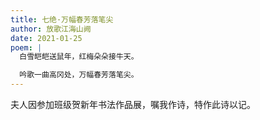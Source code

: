 ```yaml
---
title: 七绝·万幅春芳落笔尖
author: 放歌江海山阙
date: 2021-01-25
poem: |
  白雪皑皑送鼠年，红梅朵朵接牛天。

  吟歌一曲高冈处，万幅春芳落笔尖。
---
```


夫人因参加班级贺新年书法作品展，嘱我作诗，特作此诗以记。
